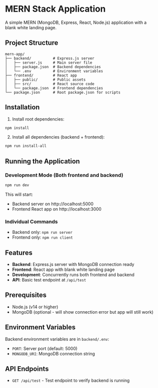 # MERN Stack Application

A simple MERN (MongoDB, Express, React, Node.js) application with a blank white landing page.

## Project Structure
```
mern-app/
├── backend/          # Express.js server
│   ├── server.js     # Main server file
│   ├── package.json  # Backend dependencies
│   └── .env          # Environment variables
├── frontend/         # React app
│   ├── public/       # Public assets
│   ├── src/          # React source code
│   └── package.json  # Frontend dependencies
└── package.json      # Root package.json for scripts
```

## Installation

1. Install root dependencies:
```bash
npm install
```

2. Install all dependencies (backend + frontend):
```bash
npm run install-all
```

## Running the Application

### Development Mode (Both frontend and backend)
```bash
npm run dev
```

This will start:
- Backend server on http://localhost:5000
- Frontend React app on http://localhost:3000

### Individual Commands
- Backend only: `npm run server`
- Frontend only: `npm run client`

## Features

- **Backend**: Express.js server with MongoDB connection ready
- **Frontend**: React app with blank white landing page
- **Development**: Concurrently runs both frontend and backend
- **API**: Basic test endpoint at `/api/test`

## Prerequisites

- Node.js (v14 or higher)
- MongoDB (optional - will show connection error but app will still work)

## Environment Variables

Backend environment variables are in `backend/.env`:
- `PORT`: Server port (default: 5000)
- `MONGODB_URI`: MongoDB connection string

## API Endpoints

- `GET /api/test` - Test endpoint to verify backend is running